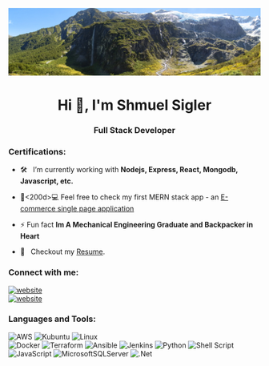    ![alt README header](https://github.com/shmuelSigler/shmuelSigler/blob/c7eb20ec1987a9f02d012fed4d347f658f517ec3/rob%20roy%20glacier.JPG)
   <h1 align="center">Hi 👋, I'm Shmuel Sigler</h1>                                                    
   <h3 align="center">Full Stack Developer</h3>                                                        
                                                                                                       
  <h3 align="left">Certifications:</h3>                                                               
   <!--START_SECTION:badges-->                                                                         
  <!--END_SECTION:badges-->                                                                           
                                                                                                      
  - 🛠  &nbsp; I’m currently working with **Nodejs, Express, React, Mongodb, Javascript, etc.**        
                                                                                                      
  - 👨<200d>💻 Feel free to check my first MERN stack app - an [E-commerce single page application](https://mern-3d-store.netlify.app/)
                                                                                                      
  - ⚡ Fun fact **Im A Mechanical Engineering Graduate and Backpacker in Heart**                      
  -  📝 &nbsp; Checkout my [Resume](https://github.com/shmuelSigler/shmuelSigler/blob/main/CV%20Fullstack.pdf).
                                                                                                      
  <h3 align="left">Connect with me:</h3>   
  
  [![website](./img/linkedin-light.svg)](https://linkedin.com/in/shmuel-sigler#gh-light-mode-only)    
  [![website](./img/linkedin-dark.svg)](https://linkedin.com/in/shmuel-sigler#gh-dark-mode-only)                                                                                                  
                                                                                                      
  <h3 align="left">Languages and Tools:</h3>                                                          
  <p align="left">  
     
  ![AWS](https://img.shields.io/badge/AWS-%23FF9900.svg?style=for-the-badge&logo=amazon-aws&logoColor=white)
  ![Kubuntu](https://img.shields.io/badge/-KUbuntu-%230079C1?style=for-the-badge&logo=kubuntu&logoColor=white)
  ![Linux](https://img.shields.io/badge/Linux-FCC624?style=for-the-badge&logo=linux&logoColor=black)  
  ![Docker](https://img.shields.io/badge/docker-%230db7ed.svg?style=for-the-badge&logo=docker&logoColor=white)
  ![Terraform](https://img.shields.io/badge/terraform-%235835CC.svg?style=for-the-badge&logo=terraform&logoColor=white)
  ![Ansible](https://img.shields.io/badge/ansible-%231A1918.svg?style=for-the-badge&logo=ansible&logoColor=white)
  ![Jenkins](https://img.shields.io/badge/jenkins-%232C5263.svg?style=for-the-badge&logo=jenkins&logoColor=white)
  ![Python](https://img.shields.io/badge/python-3670A0?style=for-the-badge&logo=python&logoColor=ffdd54)
  ![Shell Script](https://img.shields.io/badge/shell_script-%23121011.svg?style=for-the-badge&logo=gnu-bash&logoColor=white)
  ![JavaScript](https://img.shields.io/badge/javascript-%23323330.svg?style=for-the-badge&logo=javascript&logoColor=%23F7DF1E)
  ![MicrosoftSQLServer](https://img.shields.io/badge/Microsoft%20SQL%20Server-CC2927?style=for-the-badge&logo=microsoft%20sql%20server&logoColor=white)
  ![.Net](https://img.shields.io/badge/.NET-5C2D91?style=for-the-badge&logo=.net&logoColor=white)     
                                                                                                      
  </p>       
